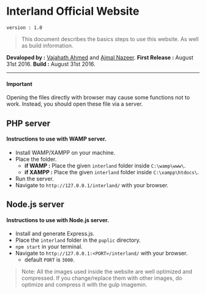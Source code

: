 # Interland Official Website
`version : 1.0`

> This document describes the basics steps to use this website. As well as build information.

**Devaloped by      :** [Vajahath Ahmed](https://twitter.com/vajahath7) and [Ajmal Nazeer](https://twitter.com/ajmal).
**First Release     :** August 31st 2016.
**Build             :** August 31st 2016.

---

#### Important
Opening the files directly with browser may cause some functions not to work. Instead, you should open these file via a server.

## PHP server
#### Instructions to use with WAMP server.

* Install WAMP/XAMPP on your machine.
* Place the folder.
    - **if WAMP :** Place the given `interland` folder inside  `C:\wamp\www\`.
    - **if XAMPP :** Place the given `interland` folder inside  `C:\xampp\htdocs\`.
* Run the server.
* Navigate to `http://127.0.0.1/interland/` with your browser.

## Node.js server
#### Instructions to use with Node.js server.

* Install and generate Express.js.
* Place the `interland` folder in the `puplic` directory.
* `npm start` in your terminal.
* Navigate to `http://127.0.0.1:<PORT>/interland/` with your browser.
    - default `PORT` is `3000`.

> Note: All the images used inside the website are well optimized and compressed. If you change/replace them with other images, do optimize and compress it with the gulp imagemin.
